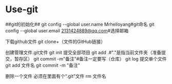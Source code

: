 # Use-git

##git的初始化##
git  config --global user.name Mrhelloyang#git命名
git  config --global user.email 2131424889@qq.com#选择邮箱


下载github文件
git clone+（文件的GitHub链接）


创建管理文件.git文件
git init
提交全部项目
git add .#"."是指当前文件夹（准备提交，暂存区）
git commit -m"备注"#备注一定要写（仓库）
git log
提交单个文件
git add 文件名
git commit -m "备注"


删除一个文件
必须在里面有个“.git"文件
rm 文件名
